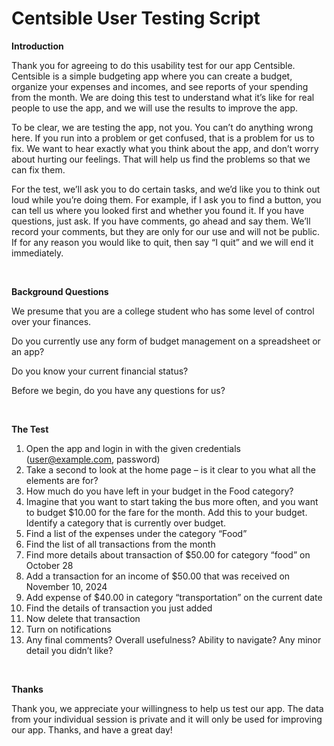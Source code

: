 # Centsible User Testing Script

<b> Introduction </b>

Thank you for agreeing to do this usability test for our app Centsible. Centsible is a simple budgeting app where you can create a budget, organize your expenses and incomes, and see reports of your spending from the month. We are doing this test to understand what it’s like for real people to use the app, and we will use the results to improve the app. 

To be clear, we are testing the app, not you. You can’t do anything wrong here. If you run into a problem or get confused, that is a problem for us to fix. We want to hear exactly what you think about the app, and don’t worry about hurting our feelings. That will help us find the problems so that we can fix them.

For the test, we’ll ask you to do certain tasks, and we’d like you to think out loud while you’re doing them. For example, if I ask you to find a button, you can tell us where you looked first and whether you found it. If you have questions, just ask. If you have comments, go ahead and say them. We’ll record your comments, but they are only for our use and will not be public. If for any reason you would like to quit, then say “I quit” and we will end it immediately.

<br>

<b>Background Questions</b>

We presume that you are a college student who has some level of control over your finances.

Do you currently use any form of budget management on a spreadsheet or an app?

Do you know your current financial status?

Before we begin, do you have any questions for us?

<br>

<b> The Test </b>

1. Open the app and login in with the given credentials (user@example.com, password)
2. Take a second to look at the home page – is it clear to you what all the elements are for?
3. How much do you have left in your budget in the Food category?
4. Imagine that you want to start taking the bus more often, and you want to budget $10.00 for the fare for the month. Add this to your budget.
Identify a category that is currently over budget. 
5. Find a list of the expenses under the category “Food”
6. Find the list of all transactions from the month
7. Find more details about transaction of $50.00 for category “food” on October 28
8. Add a transaction for an income of $50.00 that was received on November 10, 2024
9. Add expense of $40.00 in category “transportation” on the current date
10. Find the details of transaction you just added
11. Now delete that transaction
12. Turn on notifications
13. Any final comments? Overall usefulness? Ability to navigate? Any minor detail you didn’t like?

<br>

<b> Thanks </b>

Thank you, we appreciate your willingness to help us test our app. The data from your individual session is private and it will only be used for improving our app. Thanks, and have a great day!
